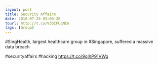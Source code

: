 ```yaml
---
layout: post
title: Security Affairs
date: 2018-07-20 03:00:20
tourl: http://t.co/V3OIFUqNCm
tags: [Group]
---
```

#SingHealth, largest healthcare group in #Singapore, suffered a massive data breach

#securityaffairs #hacking https://t.co/9gIhP91VWg